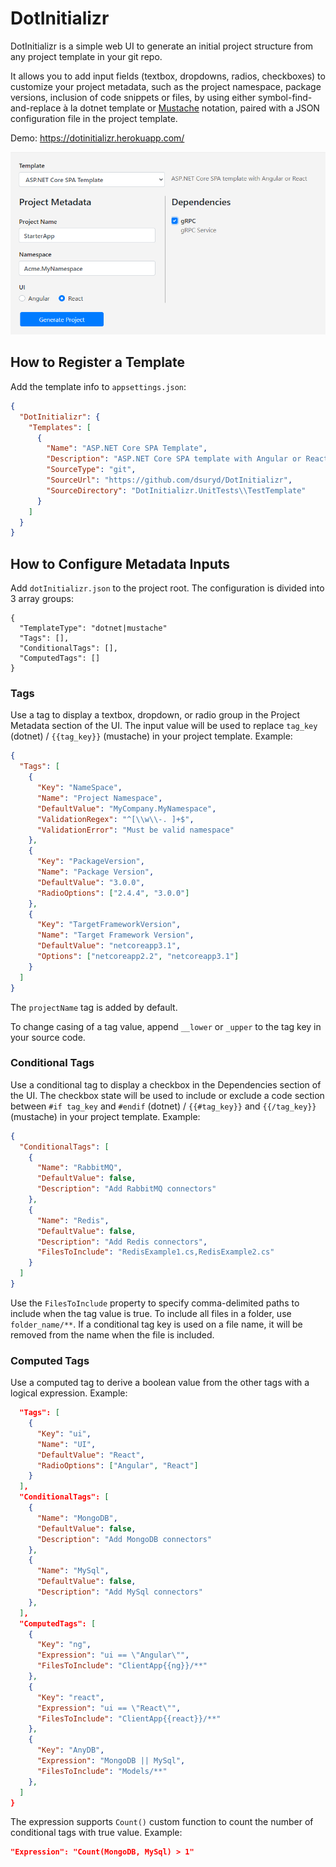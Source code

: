 # DotInitializr

DotInitializr is a simple web UI to generate an initial project structure from any project template in your git repo.

It allows you to add input fields (textbox, dropdowns, radios, checkboxes) to customize your project metadata, such as the project namespace, package versions, inclusion of code snippets or files, by using either symbol-find-and-replace à la dotnet template or [Mustache](https://mustache.github.io/mustache.5.html) notation, paired with a JSON configuration file in the project template.

Demo: https://dotinitializr.herokuapp.com/

<img src="https://github.com/dsuryd/DotInitializr/blob/master/Screenshot.png"/>

## How to Register a Template

Add the template info to `appsettings.json`:

```json
{
  "DotInitializr": {
    "Templates": [
      {
        "Name": "ASP.NET Core SPA Template",
        "Description": "ASP.NET Core SPA template with Angular or React",
        "SourceType": "git",
        "SourceUrl": "https://github.com/dsuryd/DotInitializr",
        "SourceDirectory": "DotInitializr.UnitTests\\TestTemplate"
      }
    ]
  }
}
```

## How to Configure Metadata Inputs

Add `dotInitializr.json` to the project root. The configuration is divided into 3 array groups:

```
{
  "TemplateType": "dotnet|mustache"
  "Tags": [],
  "ConditionalTags": [],
  "ComputedTags": []
}
```

### Tags

Use a tag to display a textbox, dropdown, or radio group in the Project Metadata section of the UI. The input value will be used to replace `tag_key` (dotnet) / `{{tag_key}}` (mustache) in your project template. Example:

```json
{
  "Tags": [
    {
      "Key": "NameSpace",
      "Name": "Project Namespace",
      "DefaultValue": "MyCompany.MyNamespace",
      "ValidationRegex": "^[\\w\\-. ]+$",
      "ValidationError": "Must be valid namespace"
    },
    {
      "Key": "PackageVersion",
      "Name": "Package Version",
      "DefaultValue": "3.0.0",
      "RadioOptions": ["2.4.4", "3.0.0"]
    },
    {
      "Key": "TargetFrameworkVersion",
      "Name": "Target Framework Version",
      "DefaultValue": "netcoreapp3.1",
      "Options": ["netcoreapp2.2", "netcoreapp3.1"]
    }
  ]
}
```

The `projectName` tag is added by default.

To change casing of a tag value, append `__lower` or `_upper` to the tag key in your source code.

### Conditional Tags

Use a conditional tag to display a checkbox in the Dependencies section of the UI. The checkbox state will be used to include or exclude a code section between `#if tag_key` and `#endif` (dotnet) / `{{#tag_key}}` and `{{/tag_key}}` (mustache) in your project template. Example:

```json
{
  "ConditionalTags": [
    {
      "Name": "RabbitMQ",
      "DefaultValue": false,
      "Description": "Add RabbitMQ connectors"
    },
    {
      "Name": "Redis",
      "DefaultValue": false,
      "Description": "Add Redis connectors",
      "FilesToInclude": "RedisExample1.cs,RedisExample2.cs"
    }
  ]
}
```

Use the `FilesToInclude` property to specify comma-delimited paths to include when the tag value is true. To include all files in a folder, use `folder_name/**`.
If a conditional tag key is used on a file name, it will be removed from the name when the file is included.

### Computed Tags

Use a computed tag to derive a boolean value from the other tags with a logical expression. Example:

```json
  "Tags": [
    {
      "Key": "ui",
      "Name": "UI",
      "DefaultValue": "React",
      "RadioOptions": ["Angular", "React"]
    }
  ],
  "ConditionalTags": [
    {
      "Name": "MongoDB",
      "DefaultValue": false,
      "Description": "Add MongoDB connectors"
    },
    {
      "Name": "MySql",
      "DefaultValue": false,
      "Description": "Add MySql connectors"
    },
  ],
  "ComputedTags": [
    {
      "Key": "ng",
      "Expression": "ui == \"Angular\"",
      "FilesToInclude": "ClientApp{{ng}}/**"
    },
    {
      "Key": "react",
      "Expression": "ui == \"React\"",
      "FilesToInclude": "ClientApp{{react}}/**"
    },
    {
      "Key": "AnyDB",
      "Expression": "MongoDB || MySql",
      "FilesToInclude": "Models/**"
    },
  ]
}
```

The expression supports `Count()` custom function to count the number of conditional tags with true value. Example:

```json
"Expression": "Count(MongoDB, MySql) > 1"
```

